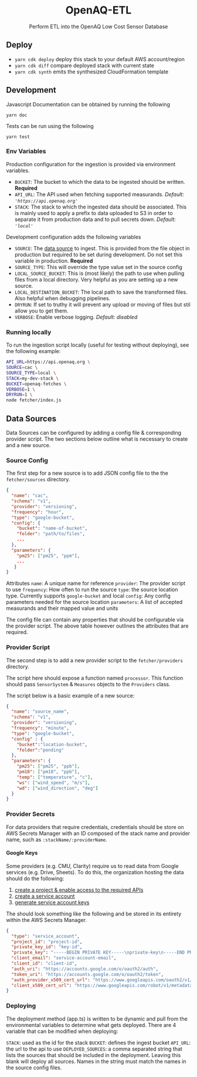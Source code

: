 <h1 align=center>OpenAQ-ETL</h1>

<p align=center>Perform ETL into the OpenAQ Low Cost Sensor Database</p>

## Deploy

- `yarn cdk deploy` deploy this stack to your default AWS account/region
- `yarn cdk diff` compare deployed stack with current state
- `yarn cdk synth` emits the synthesized CloudFormation template

## Development

Javascript Documentation can be obtained by running the following

```
yarn doc
```

Tests can be run using the following

```
yarn test
```

### Env Variables

Production configuration for the ingestion is provided via environment variables.

- `BUCKET`: The bucket to which the data to be ingested should be written. **Required**
- `API_URL`: The API used when fetching supported measurands. _Default: `'https://api.openaq.org'`_
- `STACK`: The stack to which the ingested data should be associated. This is mainly used to apply a prefix to data uploaded to S3 in order to separate it from production data and to pull secrets down. _Default: `'local'`_

Development configuration adds the following variables
- `SOURCE`: The [data source](#data-sources) to ingest. This is provided from the file object in production but required to be set during development. Do not set this variable in production. **Required**
- `SOURCE_TYPE`: This will override the type value set in the source config
- `LOCAL_SOURCE_BUCKET`: This is (most likely) the path to use when pulling files from a local directory. Very helpful as you are setting up a new source.
- `LOCAL_DESTINATION_BUCKET`: The local path to save the transformed files. Also helpful when debugging pipelines.
- `DRYRUN`: If set to truthy it will prevent any upload or moving of files but stil allow you to get them.
- `VERBOSE`: Enable verbose logging. _Default: disabled_

### Running locally

To run the ingestion script locally (useful for testing without deploying), see the following example:

```sh
API_URL=https://api.openaq.org \
SOURCE=cac \
SOURCE_TYPE=local \
STACK=my-dev-stack \
BUCKET=openaq-fetches \
VERBOSE=1 \
DRYRUN=1 \
node fetcher/index.js
```

## Data Sources

Data Sources can be configured by adding a config file & corresponding provider script. The two sections below
outline what is necessary to create and a new source.

### Source Config

The first step for a new source is to add JSON config file to the the `fetcher/sources` directory.

```json
{
  "name": "cac",
  "schema": "v1",
  "provider": "versioning",
  "frequency": "hour",
  "type": "google-bucket",
  "config": {
    "bucket": "name-of-bucket",
    "folder": "path/to/files",
    ...
  },
  "parameters": {
    "pm25": ["pm25", "ppm"],
    ...
   }
}
```

Attributes
`name`: A unique name for reference
`provider`: The provider script to use
`frequency`: How often to run the source
`type`: the source location type. Currently supports `google-bucket` and local
`config`: Any config parameters needed for the source location
`parameters`: A list of accepted measurands and their mapped value and units

The config file can contain any properties that should be configurable via the
provider script. The above table however outlines the attributes that are required.

### Provider Script

The second step is to add a new provider script to the `fetcher/providers` directory.

The script here should expose a function named `processor`. This function should pass
`SensorSystem` & `Measures` objects to the `Providers` class.

The script below is a basic example of a new source:

```json
{
  "name": "source_name",
  "schema": "v1",
  "provider": "versioning",
  "frequency": "minute",
  "type": "google-bucket",
  "config" : {
    "bucket":"location-bucket",
    "folder":"pending"
  },
  "parameters": {
    "pm25": ["pm25", "ppb"],
    "pm10": ["pm10", "ppb"],
    "temp": ["temperature", "c"],
    "ws": ["wind_speed", "m/s"],
    "wd": ["wind_direction", "deg"]
  }
}
```

### Provider Secrets

For data providers that require credentials, credentials should be store on AWS Secrets Manager with an ID composed of the stack name and provider name, such as `:stackName/:providerName`.

#### Google Keys

Some providers (e.g. CMU, Clarity) require us to read data from Google services (e.g. Drive, Sheets). To do this, the organization hosting the data should do the following:

1. [create a project & enable access to the required APIs](https://developers.google.com/workspace/guides/create-project)
1. [create a service account](https://cloud.google.com/iam/docs/creating-managing-service-accounts)
1. [generate service account keys](https://cloud.google.com/iam/docs/creating-managing-service-account-keys)

The should look something like the following and be stored in its entirety within the AWS Secrets Manager.

```json
{
  "type": "service_account",
  "project_id": "project-id",
  "private_key_id": "key-id",
  "private_key": "-----BEGIN PRIVATE KEY-----\nprivate-key\n-----END PRIVATE KEY-----\n",
  "client_email": "service-account-email",
  "client_id": "client-id",
  "auth_uri": "https://accounts.google.com/o/oauth2/auth",
  "token_uri": "https://accounts.google.com/o/oauth2/token",
  "auth_provider_x509_cert_url": "https://www.googleapis.com/oauth2/v1/certs",
  "client_x509_cert_url": "https://www.googleapis.com/robot/v1/metadata/x509/service-account-email"
}
```

### Deploying

The deployment method (app.ts) is written to be dynamic and pull from the environmental variables to determine what gets deployed. There are 4 variable that can be modified when deploying:

`STACK`: used as the id for the stack
`BUCKET`: defines the ingest bucket
`API_URL`: the url to the api to use
`DEPLOYED_SOURCES`: a comma separated string that lists the sources that should be included in the deployment. Leaving this blank will deploy all sources. Names in the string must match the names in the source config files.
